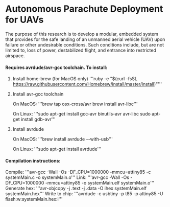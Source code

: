 # Autonomous Parachute Deployment for UAVs

The purpose of this research is to develop a modular, embedded system that provides for the safe landing of an unmanned aerial vehicle (UAV) upon failure or other undesirable conditions. Such conditions include, but are not limited to, loss of power, destabilized flight, and entrance into restricted airspace.

#### Requires avrdude/avr-gcc toolchain. To install:

1. Install home-brew (for MacOS only)
   '''ruby -e "$(curl -fsSL https://raw.githubusercontent.com/Homebrew/install/master/install)"'''

2. Install avr-gcc toolchain

   On MacOS:
   '''brew tap osx-cross/avr
   brew install avr-libc'''

   On Linux:
   '''sudo apt-get install gcc-avr binutils-avr avr-libc
   sudo apt-get install gdb-avr'''

3. Install avrdude

   On MacOS:
   '''brew install avrdude --with-usb'''

   On Linux:
   '''sudo apt-get install avrdude'''

#### Compilation instructions:
Compile:
'''avr-gcc -Wall -Os -DF_CPU=1000000 -mmcu=attiny85 -c systemMain.c -o systemMain.o'''
Link:
'''avr-gcc -Wall -Os -DF_CPU=1000000 -mmcu=attiny85 -o systemMain.elf systemMain.o'''
Generate hex:
'''avr-objcopy -j .text -j .data -O ihex systemMain.elf systemMain.hex'''
Write to chip:
'''avrdude -c usbtiny -p t85 -p attiny85 -U flash:w:systemMain.hex:i'''
